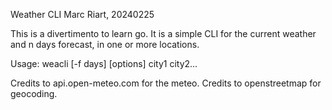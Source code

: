 Weather CLI
Marc Riart, 20240225

This is a divertimento to learn go. It is a simple CLI for the current weather and n days forecast, in one or more locations.

Usage:  weacli [-f days] [options] city1 city2...

Credits to api.open-meteo.com for the meteo.
Credits to openstreetmap for geocoding.
